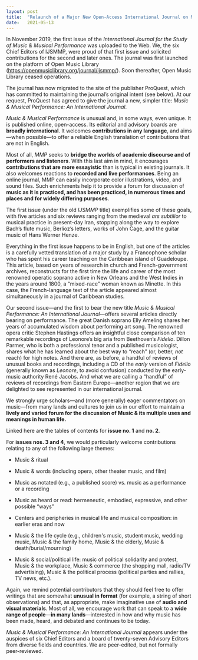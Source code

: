 ```yaml
---
layout: post
title:  "Relaunch of a Major New Open-Access International Journal on Music"
date:   2021-05-13 
---
```

In November 2019, the first issue of the *International Journal for the Study of Music & Musical Performance* was uploaded to the Web. We, the six Chief Editors of IJSMMP, were proud of that first issue and solicited contributions for the second and later ones. The journal was first launched on the platform of Open Music Library (https://openmusiclibrary.org/journal/ijsmmp/). Soon thereafter, Open Music Library ceased operations.
 
The journal has now migrated to the site of the publisher ProQuest, which has committed to maintaining the journal’s original intent (see below). At our request, ProQuest has agreed to give the journal a new, simpler title: *Music & Musical Performance: An International Journal*. 
 
*Music & Musical Performance* is unusual and, in some ways, even unique. It is published online, open-access. Its editorial and advisory boards are **broadly international**. It welcomes **contributions in any language**, and aims—when possible—to offer a reliable English translation of contributions that are not in English.
 
Most of all, *MMP* seeks to **bridge the worlds of academic discourse and of performers and listeners**. With this last aim in mind, it encourages **contributions that are more essayistic** than is typical in existing journals. It also welcomes reactions to **recorded and live performances**. Being an online journal, MMP can easily incorporate color illustrations, video, and sound files. Such enrichments help it to provide a forum for discussion of **music as it is practiced, and has been practiced, in numerous times and places and for widely differing purposes**.
 
The first issue (under the old *IJSMMP* title) exemplifies some of these goals, with five articles and six reviews ranging from the medieval *ars subtilior* to musical practice in present-day Iran, stopping along the way to explore Bach’s flute music, Berlioz’s letters, works of John Cage, and the guitar music of Hans Werner Henze.
 
Everything in the first issue happens to be in English, but one of the articles is a carefully vetted translation of a major study by a Francophone scholar who has spent his career teaching on the Caribbean island of Guadeloupe. This article, based on years of research in church and French-government archives, reconstructs for the first time the life and career of the most renowned operatic soprano active in New Orleans and the West Indies in the years around 1800, a “mixed-race” woman known as Minette. In this case, the French-language text of the article appeared almost simultaneously in a journal of Caribbean studies.
 
Our second issue—and the first to bear the new title *Music & Musical Performance: An International Journal*—offers several articles directly bearing on performance. The great Danish soprano Elly Ameling shares her years of accumulated wisdom about performing art song. The renowned opera critic Stephen Hastings offers an insightful close comparison of ten remarkable recordings of Leonore’s big aria from Beethoven’s *Fidelio*. Dillon Parmer, who is both a professional tenor and a published musicologist, shares what he has learned about the best way to “reach” (or, better, *not* reach) for high notes. And there are, as before, a handful of reviews of unusual books and recordings, including a CD of the *early* version of *Fidelio* (generally known as *Leonore*, to avoid confusion) conducted by the early-music authority René Jacobs. And what we are calling a “handful” of reviews of recordings from Eastern Europe—another region that we are delighted to see represented in our international journal.
 
We strongly urge scholars—and (more generally) eager commentators on music—from many lands and cultures to join us in our effort to maintain a **lively and varied forum for the discussion of Music & its multiple uses and meanings in human life.**

Linked here are the tables of contents for **issue no. 1** and **no. 2**.

For **issues nos. 3 and 4**, we would particularly welcome contributions relating to any of the following large themes: 
 
- Music & ritual
 
- Music & words (including opera, other theater music, and film)
 
- Music as notated (e.g., a published score) vs. music as a performance or a recording
 
- Music as heard or read: hermeneutic, embodied, expressive, and other possible “ways”
 
- Centers and peripheries in musical life and musical composition: in earlier eras and now
 
- Music & the life cycle (e.g., children's music, student music, wedding music, Music & the family home, Music & the elderly, Music & death/burial/mourning)
 
- Music & social/political life: music of political solidarity and protest, Music & the workplace, Music & commerce (the shopping mall, radio/TV advertising), Music & the political process (political parties and rallies, TV news, etc.).
 
Again, we remind potential contributors that they should feel free to offer writings that are somewhat **unusual in format** (for example, a string of short observations) and that, as appropriate, make imaginative use of **audio and visual materials**. Most of all, we encourage work that can speak to a **wide range of people**—**in many lands**—interested in how and why music has been made, heard, and debated and continues to be today.
 
*Music & Musical Performance: An International Journal* appears under the auspices of six Chief Editors and a board of twenty-seven Advisory Editors from diverse fields and countries. We are peer-edited, but not formally peer-reviewed.
